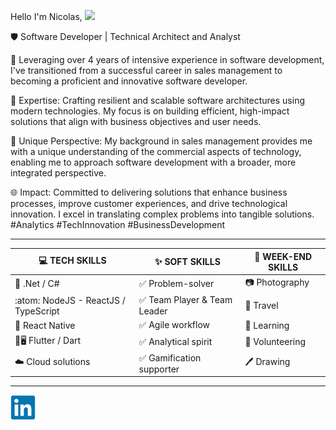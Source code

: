 
Hello I'm Nicolas, <img src="https://raw.githubusercontent.com/MartinHeinz/MartinHeinz/master/wave.gif" width="30px">  

🛡️  Software Developer | Technical Architect and Analyst

🚀 Leveraging over 4 years of intensive experience in software development, I've transitioned from a successful career in sales management to becoming a proficient and innovative software developer.

🔬 Expertise: Crafting resilient and scalable software architectures using modern technologies. My focus is on building efficient, high-impact solutions that align with business objectives and user needs.

🏦 Unique Perspective: My background in sales management provides me with a unique understanding of the commercial aspects of technology, enabling me to approach software development with a broader, more integrated perspective.

🌐 Impact: Committed to delivering solutions that enhance business processes, improve customer experiences, and drive technological innovation. I excel in translating complex problems into tangible solutions.
 #Analytics #TechInnovation #BusinessDevelopment

---

|             💻 TECH SKILLS            |              ✨ SOFT SKILLS                    |         🌳 WEEK-END SKILLS        |
|---------------------------------------|------------------------------------------------|-----------------------------------|
| 💠  .Net / C#                         | :white_check_mark: Problem-solver              | :camera: Photography              |
| :atom:  NodeJS - ReactJS / TypeScript | :white_check_mark: Team Player & Team Leader   | :sunrise_over_mountains: Travel   |
| 📱  React Native                      | :white_check_mark: Agile workflow              | :book: Learning                   |
| 📱🖥️  Flutter / Dart                  | :white_check_mark: Analytical spirit           | :open_hands: Volunteering         |
| ☁️  Cloud solutions                    | :white_check_mark: Gamification supporter      | :pen: Drawing                     |

---

<a href="https://linkedin.com/in/nicolas-denoel">
  <img align="center" src="https://github.com/devicons/devicon/blob/master/icons/linkedin/linkedin-original.svg" alt="linkedin.com/in/nicolas-denoel" width="40" height="40" />
</a> 

